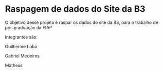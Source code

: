 # Raspagem de dados do Site da B3

O objetivo desse projeto é raspar os dados do site da B3, para o trabalho de pós graduação da FIAP

Integrantes são:

Guilherme Lobo

Gabriel Medeiros

Matheus
